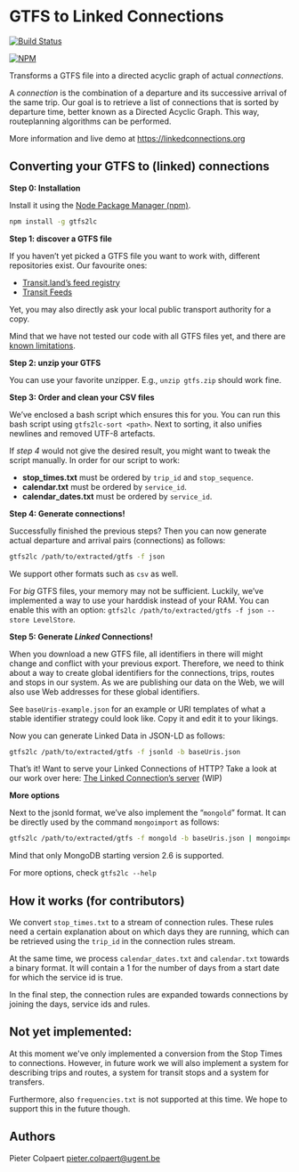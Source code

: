 # GTFS to Linked Connections

[![Build Status](https://travis-ci.org/linkedconnections/gtfs2lc.svg?branch=master)](https://travis-ci.org/linkedconnections/gtfs2lc)

[![NPM](https://nodei.co/npm/gtfs2lc.png)](https://npmjs.org/package/gtfs2lc)

Transforms a GTFS file into a directed acyclic graph of actual _connections_.

A _connection_ is the combination of a departure and its successive arrival of the same trip. 
Our goal is to retrieve a list of connections that is sorted by departure time, better known as a Directed Acyclic Graph. This way, routeplanning algorithms can be performed.

More information and live demo at https://linkedconnections.org

## Converting your GTFS to (linked) connections

__Step 0: Installation__

Install it using the [Node Package Manager (npm)](https://www.npmjs.com/get-npm).

```bash
npm install -g gtfs2lc
```

__Step 1: discover a GTFS file__

If you haven’t yet picked a GTFS file you want to work with, different repositories exist. Our favourite ones:
 * [Transit.land’s feed registry](http://transit.land/feed-registry/)
 * [Transit Feeds](https://transitfeeds.com/)

Yet, you may also directly ask your local public transport authority for a copy.

Mind that we have not tested our code with all GTFS files yet, and there are [known limitations](#not-yet-implemented).

__Step 2: unzip your GTFS__

You can use your favorite unzipper. E.g., `unzip gtfs.zip` should work fine.

__Step 3: Order and clean your CSV files__

We’ve enclosed a bash script which ensures this for you. You can run this bash script using `gtfs2lc-sort <path>`. Next to sorting, it also unifies newlines and removed UTF-8 artefacts.

If _step 4_ would not give the desired result, you might want to tweak the script manually. In order for our script to work:
 * __stop_times.txt__ must be ordered by `trip_id` and `stop_sequence`.
 * __calendar.txt__ must be ordered by `service_id`.
 * __calendar_dates.txt__ must be ordered by `service_id`.

__Step 4: Generate connections!__

Successfully finished the previous steps? Then you can now generate actual departure and arrival pairs (connections) as follows:

```bash
gtfs2lc /path/to/extracted/gtfs -f json
```

We support other formats such as `csv` as well.

For _big_ GTFS files, your memory may not be sufficient. Luckily, we’ve implemented a way to use your harddisk instead of your RAM. You can enable this with an option: `gtfs2lc /path/to/extracted/gtfs -f json --store LevelStore`.

__Step 5: Generate *Linked* Connections!__

When you download a new GTFS file, all identifiers in there will might change and conflict with your previous export. Therefore, we need to think about a way to create global identifiers for the connections, trips, routes and stops in our system. As we are publishing our data on the Web, we will also use Web addresses for these global identifiers.

See `baseUris-example.json` for an example or URI templates of what a stable identifier strategy could look like. Copy it and edit it to your likings.

Now you can generate Linked Data in JSON-LD as follows:

```bash
gtfs2lc /path/to/extracted/gtfs -f jsonld -b baseUris.json
```

That’s it! Want to serve your Linked Connections of HTTP? Take a look at our work over here: [The Linked Connection’s server](https://github.com/julianrojas87/linked-connections-server) (WIP)

__More options__

Next to the jsonld format, we’ve also implement the “`mongold`” format. It can be directly used by the command `mongoimport` as follows:

```bash
gtfs2lc /path/to/extracted/gtfs -f mongold -b baseUris.json | mongoimport -c myconnections
```

Mind that only MongoDB starting version 2.6 is supported.

For more options, check `gtfs2lc --help`

## How it works (for contributors)

We convert `stop_times.txt` to a stream of connection rules. These rules need a certain explanation about on which days they are running, which can be retrieved using the `trip_id` in the connection rules stream.

At the same time, we process `calendar_dates.txt` and `calendar.txt` towards a binary format. It will contain a 1 for the number of days from a start date for which the service id is true.

In the final step, the connection rules are expanded towards connections by joining the days, service ids and rules.

## Not yet implemented:

At this moment we've only implemented a conversion from the Stop Times to connections. However, in future work we will also implement a system for describing trips and routes, a system for transit stops and a system for transfers.

Furthermore, also `frequencies.txt` is not supported at this time. We hope to support this in the future though.

## Authors

Pieter Colpaert <pieter.colpaert@ugent.be>
